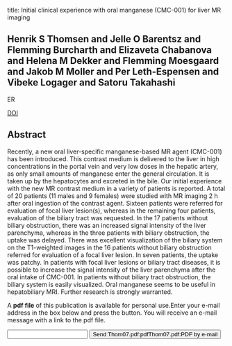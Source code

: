 title: Initial clinical experience with oral manganese (CMC-001) for liver MR imaging

## Henrik S Thomsen and Jelle O Barentsz and Flemming Burcharth and Elizaveta Chabanova and Helena M Dekker and Flemming Moesgaard and Jakob M Moller and Per Leth-Espensen and Vibeke Logager and Satoru Takahashi
ER

<a href="https://doi.org/10.1007/s00330-006-0336-9">DOI</a>

## Abstract
Recently, a new oral liver-specific manganese-based MR agent (CMC-001) has been introduced. This contrast medium is delivered to the liver in high concentrations in the portal vein and very low doses in the hepatic artery, as only small amounts of manganese enter the general circulation. It is taken up by the hepatocytes and excreted in the bile. Our initial experience with the new MR contrast medium in a variety of patients is reported. A total of 20 patients (11 males and 9 females) were studied with MR imaging 2 h after oral ingestion of the contrast agent. Sixteen patients were referred for evaluation of focal liver lesion(s), whereas in the remaining four patients, evaluation of the biliary tract was requested. In the 17 patients without biliary obstruction, there was an increased signal intensity of the liver parenchyma, whereas in the three patients with biliary obstruction, the uptake was delayed. There was excellent visualization of the biliary system on the T1-weighted images in the 16 patients without biliary obstruction referred for evaluation of a focal liver lesion. In seven patients, the uptake was patchy. In patients with focal liver lesions or biliary tract diseases, it is possible to increase the signal intensity of the liver parenchyma after the oral intake of CMC-001. In patients without biliary tract obstruction, the biliary system is easily visualized. Oral manganese seems to be useful in hepatobiliary MRI. Further research is strongly warranted.

A <b>pdf file</b> of this publication is available for personal use.Enter your e-mail address in the box below and press the button. You will receive an e-mail message with a link to the pdf file.
<form action="sender.php">  <input type="text" name="email">  <input type="submit" value="Send Thom07.pdf:pdfThom07.pdf:PDF by e-mail"></form>